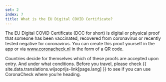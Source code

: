 ```yaml
---
set: 2
index: 7
title: What is the EU Digital COVID Certificate?
---
```

The EU Digital COVID Certificate (DCC for short) is digital or physical proof that someone has been vaccinated, recovered from coronavirus or recently tested negative for coronavirus. You can create this proof yourself in the app or via <a href="/">www.coronacheck.nl</a> in the form of a QR code.

Countries decide for themselves which of these proofs are accepted upon entry. And under what conditions. Before you travel, please check {{ site.data.translations.wijsoprijs-link[page.lang] }} to see if you can use CoronaCheck where you’re heading.
